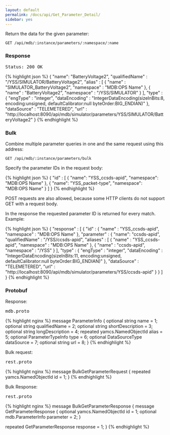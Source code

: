 ```yaml
---
layout: default
permalink: /docs/api/Get_Parameter_Detail/
sidebar: yes
---
```


Return the data for the given parameter:

    GET /api/mdb/:instance/parameters/:namespace/:name


### Response

<pre class="header">Status: 200 OK</pre>
{% highlight json %}
{
  "name": "BatteryVoltage2",
  "qualifiedName" : "/YSS/SIMULATOR/BatteryVoltage2",
  "alias" : [ {
    "name" : "SIMULATOR_BatteryVoltage2",
    "namespace" : "MDB:OPS Name"
  }, {
    "name" : "BatteryVoltage2",
    "namespace" : "/YSS/SIMULATOR"
  } ],
  "type" : {
    "engType" : "integer",
    "dataEncoding" : "IntegerDataEncoding(sizeInBits:8, encoding:unsigned, defaultCalibrator:null byteOrder:BIG_ENDIAN)"
  },
  "dataSource" : "TELEMETERED",
  "url" : "http://localhost:8090/api/mdb/simulator/parameters/YSS/SIMULATOR/BatteryVoltage2"
}
{% endhighlight %}


### Bulk

Combine multiple parameter queries in one and the same request using this address:

    GET /api/mdb/:instance/parameters/bulk
    
Specify the parameter IDs in the request body:

{% highlight json %}
{
  "id" : [ {
    "name": "YSS_ccsds-apid",
    "namespace": "MDB:OPS Name"
  }, {
    "name": "YSS_packet-type",
    "namespace": "MDB:OPS Name"
  } ]
}
{% endhighlight %}

POST requests are also allowed, because some HTTP clients do not support GET with a request body.

In the response the requested parameter ID is returned for every match. Example:

{% highlight json %}
{
  "response" : [ {
    "id" : {
      "name" : "YSS_ccsds-apid",
      "namespace" : "MDB:OPS Name"
    },
    "parameter" : {
      "name": "ccsds-apid",
      "qualifiedName" : "/YSS/ccsds-apid",
      "aliases" : [ {
        "name" : "YSS_ccsds-apid",
        "namespace" : "MDB:OPS Name"
      }, {
        "name" : "ccsds-apid",
        "namespace" : "/YSS"
      } ],
      "type" : {
        "engType" : "integer",
        "dataEncoding" : "IntegerDataEncoding(sizeInBits:11, encoding:unsigned, defaultCalibrator:null byteOrder:BIG_ENDIAN)"
      },
      "dataSource" : "TELEMETERED",
      "url" : "http://localhost:8090/api/mdb/simulator/parameters/YSS/ccsds-apid"
    }
  } ]
}
{% endhighlight %} 


### Protobuf

Response:

<pre class="r header">mdb.proto</pre>
{% highlight nginx %}
message ParameterInfo {
  optional string name = 1;
  optional string qualifiedName = 2;
  optional string shortDescription = 3;
  optional string longDescription = 4;
  repeated yamcs.NamedObjectId alias = 5;
  optional ParameterTypeInfo type = 6;
  optional DataSourceType dataSource = 7;
  optional string url = 8;
}
{% endhighlight %}

Bulk request:

<pre class="r header">rest.proto</pre>
{% highlight nginx %}
message BulkGetParameterRequest {
  repeated yamcs.NamedObjectId id = 1;
}
{% endhighlight %}

Bulk Response:

<pre class="r header">rest.proto</pre>
{% highlight nginx %}
message BulkGetParameterResponse {
  message GetParameterResponse {
    optional yamcs.NamedObjectId id = 1;
    optional mdb.ParameterInfo parameter = 2;
  }

  repeated GetParameterResponse response = 1;
}
{% endhighlight %}
